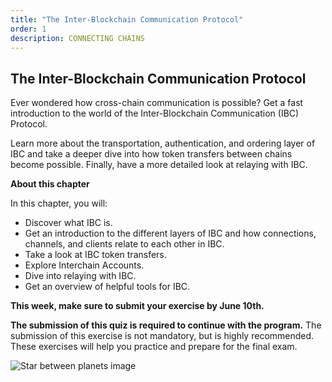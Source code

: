 ```yaml
---
title: "The Inter-Blockchain Communication Protocol"
order: 1
description: CONNECTING CHAINS
---
```


## The Inter-Blockchain Communication Protocol

Ever wondered how cross-chain communication is possible? Get a fast introduction to the world of the Inter-Blockchain Communication (IBC) Protocol.

Learn more about the transportation, authentication, and ordering layer of IBC and take a deeper dive into how token transfers between chains become possible. Finally, have a more detailed look at relaying with IBC.

<HighlightBox type="learning">

**About this chapter**

In this chapter, you will:

* Discover what IBC is.
* Get an introduction to the different layers of IBC and how connections, channels, and clients relate to each other in IBC.
* Take a look at IBC token transfers.
* Explore Interchain Accounts.
* Dive into relaying with IBC.
* Get an overview of helpful tools for IBC.

</HighlightBox>

**This week, make sure to submit your exercise by June 10th.**

**The submission of this quiz is required to continue with the program.** The submission of this exercise is not mandatory, but is highly recommended. These exercises will help you practice and prepare for the final exam.

![Star between planets image](/planet-collection.svg)
